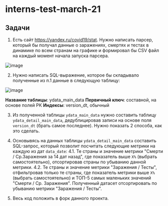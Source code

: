 # interns-test-march-21

## Задачи

1. Есть сайт https://yandex.ru/covid19/stat. Нужно написать парсер, который бы получал данные о заражениях, смертях и тестах в динамике по всем странам на графике и формировал бы CSV файл на каждый момент начала запуска парсера.

![image](https://user-images.githubusercontent.com/30187683/111162102-e2bf7780-85ac-11eb-9676-886302013f42.png)

2. Нужно написать SQL-выражение, которое бы складывало полученные из п.1 данные в следующую таблицу:

![image](https://user-images.githubusercontent.com/30187683/111163785-780f3b80-85ae-11eb-879c-b272891161fd.png)

**Название таблицы**: ydata_main_data
**Первичный ключ**: составной, на основе полей PK
**Индексы**: version_dt, обычный

3. Из полученной таблицы `ydata_main_data` нужно составить таблицу `ydata_detail_main_data`, дедублицировав записи на основе поля `version_dt` (брать самое последнее). Нужно показать 2 способа, как это сделать.

4. Основывясь на данных таблицы `ydata_detail_main_data` составить SQL-запрос, который позволит посчитать следующие метрики на каждую из дат `data_date`:
4.1. Те страны и значение метрики "Смерти / Ср.Заражения за 14 дат назад", где показатель выше `X%` (выбрать самостоятельно), отсортировав страны по убыванию данной метрики.
4.2. Те страны и значение метрики "Заражения / Тесты", отфильтровав только те страны, где показатель метрики выше `X%` (выбрать самостоятельно) и ТОП-5 самых маленьких значений "Смерти / Ср. Заражения". Полученный датасет отсортировать по убыванию метрики "Заражения / Тесты".

5. Весь код положить в форк данного проекта.
